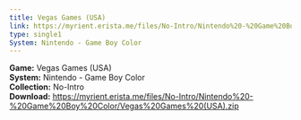```yaml
---
title: Vegas Games (USA)
link: https://myrient.erista.me/files/No-Intro/Nintendo%20-%20Game%20Boy%20Color/Vegas%20Games%20(USA).zip
type: single1
System: Nintendo - Game Boy Color
---
```

<b>Game:</b> Vegas Games (USA)<br>
<b>System:</b> Nintendo - Game Boy Color<br>
<b>Collection:</b> No-Intro<br>
<b>Download:</b> https://myrient.erista.me/files/No-Intro/Nintendo%20-%20Game%20Boy%20Color/Vegas%20Games%20(USA).zip